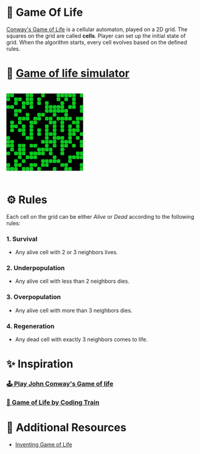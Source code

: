 # 👾 Game Of Life

[Conway's Game of Life](https://en.wikipedia.org/wiki/Conway%27s_Game_of_Life) is a cellular automaton, played on a 2D grid. The squares on the grid are called **cells**. Player can set up the initial state of grid. When the algorithm starts, every cell evolves based on the defined rules.

# 🚀 [Game of life simulator](https://indiecodermm.github.io/algo-lab/Game-of-life/index.html)

<br>
<img src="gol-demo.gif" width="40%">
<br><br>

# ⚙ Rules

Each cell on the grid can be either _Alive_ or _Dead_ according to the following rules:

### 1. Survival

- Any alive cell with 2 or 3 neighbors lives.

### 2. Underpopulation

- Any alive cell with less than 2 neighbors dies.

### 3. Overpopulation

- Any alive cell with more than 3 neighbors dies.

### 4. Regeneration

- Any dead cell with exactly 3 neighbors comes to life.

# ✨ Inspiration

### [🕹 Play John Conway's Game of life](https://playgameoflife.com/)

### [🚂 Game of Life by Coding Train](https://thecodingtrain.com/challenges/85-the-game-of-life)

# 📖 Additional Resources

- [Inventing Game of Life](https://www.youtube.com/watch?v=R9Plq-D1gEk)
